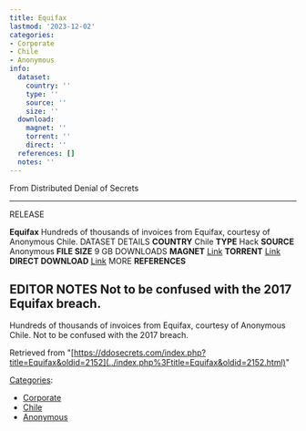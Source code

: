 ```yaml
---
title: Equifax
lastmod: '2023-12-02'
categories:
- Corporate
- Chile
- Anonymous
info:
  dataset:
    country: ''
    type: ''
    source: ''
    size: ''
  download:
    magnet: ''
    torrent: ''
    direct: ''
  references: []
  notes: ''
---
```




From Distributed Denial of Secrets

---
RELEASE

**Equifax**
Hundreds of thousands of invoices from Equifax, courtesy of Anonymous Chile.
DATASET DETAILS
**COUNTRY** Chile
**TYPE** Hack
**SOURCE** Anonymous
**FILE SIZE** 9 GB
DOWNLOADS
**MAGNET** [Link](magnet:?xt=urn:btih:bb3a9948f62fd057a7d752815dca769000fc342b&dn=Equifax.7z&xl=947457054&tr=udp://tracker.coppersurfer.tk:6969/announce&tr=udp://exodus.desync.com:6969/announce&tr=udp://tracker.leechers-paradise.org:6969/announce&tr=http://tracker.opentrackr.org:1337/announce)
**TORRENT** [Link](../images/a/ae/Equifax.7z.torrent)
**DIRECT DOWNLOAD** [Link](https://data.ddosecrets.com/Equifax/)
MORE
**REFERENCES**

**EDITOR NOTES**
Not to be confused with the 2017 Equifax breach.
---

Hundreds of thousands of invoices from Equifax, courtesy of Anonymous
Chile. Not to be confused with the 2017 breach.

Retrieved from
"[https://ddosecrets.com/index.php?title=Equifax&oldid=2152](../index.php%3Ftitle=Equifax&oldid=2152.html)"

[Categories](./Special:Categories.html "Special:Categories"):

- [Corporate](./Category:Corporate.html "Category:Corporate")
- [Chile](./Category:Chile.html "Category:Chile")
- [Anonymous](./Category:Anonymous.html "Category:Anonymous")
